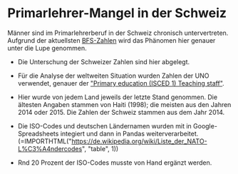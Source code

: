 # Primarlehrer-Mangel in der Schweiz

Männer sind im Primarlehrerberuf in der Schweiz chronisch untervertreten. Aufgrund der aktuellsten [BFS-Zahlen](https://www.bfs.admin.ch/bfs/de/home/statistiken/bildung-wissenschaft.assetdetail.7666602.html) wird das Phänomen hier genauer unter die Lupe genommen.

- Die Unterschung der Schweizer Zahlen sind hier abgelegt.

- Für die Analyse der weltweiten Situation wurden Zahlen der UNO verwendet, genauer der ["Primary education (ISCED 1) Teaching staff"](http://data.un.org/Data.aspx?d=UNESCO&f=series%3aT_1).
- Hier wurde von jedem Land jeweils der letzte Stand genommen. Die ältesten Angaben stammen von Haiti (1998); die meisten aus den Jahren 2014 oder 2015. Die Zahlen der Schweiz stammen aus dem Jahr 2014.
- Die ISO-Codes und deutschen Ländernamen wurden mit in Google-Spreadsheets integiert und dann in Pandas weiterverarbeitet. (=IMPORTHTML("https://de.wikipedia.org/wiki/Liste_der_NATO-L%C3%A4ndercodes", "table", 1))
- Rnd 20 Prozent der ISO-Codes musste von Hand ergänzt werden.
